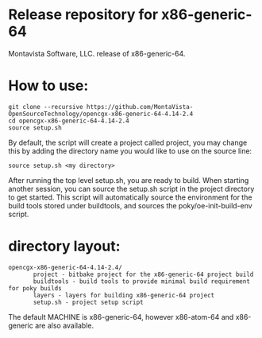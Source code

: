 # Release repository for x86-generic-64

Montavista Software, LLC. release of x86-generic-64. 

How to use:
==========

```
git clone --recursive https://github.com/MontaVista-OpenSourceTechnology/opencgx-x86-generic-64-4.14-2.4
cd opencgx-x86-generic-64-4.14-2.4
source setup.sh
```

By default, the script will create a project called project, you may change this
by adding the directory name you would like to use on the source line:

```
source setup.sh <my directory>
```

After running the top level setup.sh, you are ready to build. When starting
another session, you can source the setup.sh script in the project directory
to get started. This script will automatically source the environment for
the build tools stored under buildtools, and sources the 
poky/oe-init-build-env script.

directory layout:
================
```
opencgx-x86-generic-64-4.14-2.4/
       project - bitbake project for the x86-generic-64 project build
       buildtools - build tools to provide minimal build requirement for poky builds
       layers - layers for building x86-generic-64 project
       setup.sh - project setup script  
```

The default MACHINE is x86-generic-64, however x86-atom-64 and x86-generic are also available. 
